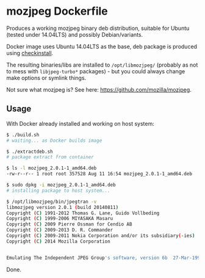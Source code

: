 # mozjpeg Dockerfile
Produces a working mozjpeg binary deb distribution, suitable for Ubuntu (tested under 14.04LTS) and possibly Debian/variants.

Docker image uses Ubuntu 14.04LTS as the base, deb package is produced using [checkinstall](http://asic-linux.com.mx/~izto/checkinstall/).

The resulting binaries/libs are installed to `/opt/libmozjpeg/` (probably as not to mess with `libjpeg-turbo*` packages) - but you could always change make options or symlink things.

Not sure what mozjpeg is? See here: https://github.com/mozilla/mozjpeg.

## Usage
With Docker already installed and working on host system:

```sh
$ ./build.sh
# waiting... as Docker builds image

$ ./extractdeb.sh
# package extract from container

$ ls -l mozjpeg_2.0.1-1_amd64.deb
-rw-r--r-- 1 root root 357528 Aug 11 16:54 mozjpeg_2.0.1-1_amd64.deb

$ sudo dpkg -i mozjpeg_2.0.1-1_amd64.deb
# installing package to host system...

$ /opt/libmozjpeg/bin/jpegtran -v
libmozjpeg version 2.0.1 (build 20140811)
Copyright (C) 1991-2012 Thomas G. Lane, Guido Vollbeding
Copyright (C) 1999-2006 MIYASAKA Masaru
Copyright (C) 2009 Pierre Ossman for Cendio AB
Copyright (C) 2009-2013 D. R. Commander
Copyright (C) 2009-2011 Nokia Corporation and/or its subsidiary(-ies)
Copyright (C) 2014 Mozilla Corporation


Emulating The Independent JPEG Group's software, version 6b  27-Mar-1998
```

Done.
